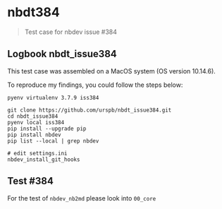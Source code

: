 # nbdt384
> Test case for nbdev issue #384


## Logbook nbdt_issue384

This test case was assembled on a MacOS system (OS version 10.14.6).

To reproduce my findings, you could follow the steps below:

    pyenv virtualenv 3.7.9 iss384

    git clone https://github.com/urspb/nbdt_issue384.git
    cd nbdt_issue384
    pyenv local iss384
    pip install --upgrade pip
    pip install nbdev
    pip list --local | grep nbdev

    # edit settings.ini
    nbdev_install_git_hooks

## Test #384

For the test of `nbdev_nb2md` please look into `00_core`
